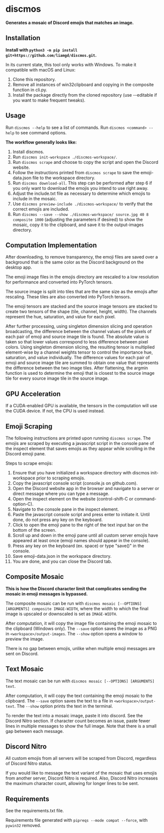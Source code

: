 # discmos

**Generates a mosaic of Discord emojis that matches an image.**

## Installation

**Install with `python3 -m pip install git+https://github.com/liamgd/discmos.git`.**

In its current state, this tool only works with Windows. To make it compatible with macOS and Linux:

1. Clone this repository.
2. Remove all instances of win32clipboard and copying in the composite function in cli.py.
3. Install the package directly from the cloned repository (use --editable if you want to make frequent tweaks).

## Usage

Run `discmos --help` to see a list of commands. Run `discmos <command> --help` to see command options.

**The workflow generally looks like:**

1. Install discmos.
2. Run `discmos init-workspace ./discmos-workspace/`.
3. Run `discmos scrape` and choose to copy the script and open the Discord website.
4. Follow the instructions printed from `discmos scrape` to save the emoji-data.json file to the workspace directory.
5. Run `discmos download-all`. This step can be performed after step 6 if you only want to download the emojis you intend to use right away.
6. Adjust the include.txt file as necessary to determine which emojis to include in the mosaic.
7. Use `discmos preview-include ./discmos-workspace/` to verify that the correct emojis are included.
8. Run `discmos --save --show ./discmos-workspace/ source.jpg 40 8 composite 1000` (adjusting the parameters if desired) to show the mosaic, copy it to the clipboard, and save it to the output-images directory.

## Computation Implementation

After downloading, to remove transparency, the emoji files are saved over a background that is the same color as the Discord background on the desktop app.

The emoji image files in the emojis directory are rescaled to a low resolution for performance and converted into PyTorch tensors.

The source image is split into tiles that are the same size as the emojis after rescaling. These tiles are also converted into PyTorch tensors.

The emoji tensors are stacked and the source image tensors are stacked to create two tensors of the shape (tile, channel, height, width). The channels represent the hue, saturation, and value for each pixel.

After further processing, using singleton dimension slicing and operation broadcasting, the difference between the channel values of the pixels of each pair of emoji and source image tile is found. The absolute value is taken so that lower values correspond to less difference between pixel colors. Using singleton dimension slicing, the resulting tensor is multiplied element-wise by a channel weights tensor to control the importance hue, saturation, and value individually. The difference values for each pair of emoji and source image tile are summed to obtain one value that represents the difference between the two image tiles. After flattening, the argmin function is used to determine the emoji that is closest to the source image tile for every source image tile in the source image.

## GPU Acceleration

If a CUDA-enabled GPU is available, the tensors in the computation will use the CUDA device. If not, the CPU is used instead.

## Emoji Scraping

The following instructions are printed upon running `discmos scrape`. The emojis are scraped by executing a javascript script in the console pane of the inspect element that saves emojis as they appear while scrolling in the Discord emoji pane.

Steps to scrape emojis:

1. Ensure that you have initialized a workspace directory with discmos init-workspace prior to scraping emojis.
2. Copy the javascript console script (console.js on github.com).
3. Open the Discord website app in the browser and navigate to a server or direct message where you can type a message.
4. Open the inspect element on the website (control-shift-C or command-option-C).
5. Navigate to the console pane in the inspect element.
6. Paste the javascript console script and press enter to initiate it. Until done, do not press any key on the keyboard.
7. Click to open the emoji pane to the right of the text input bar on the bottom of the screen.
8. Scroll up and down in the emoji pane until all custom server emojis have appeared at least once (emoji names should appear in the console).
9. Press any key on the keyboard (ex. space) or type "save()" in the console.
10. Save emoji-data.json in the workspace directory.
11. You are done, and you can close the Discord tab.

## Composite Mosaic

**This is how the Discord character limit that complicates sending the mosaic in emoji messages is bypassed.**

The composite mosaic can be run with `discmos mosaic [--OPTIONS] [ARGUMENTS] composite IMAGE-WIDTH`, where the width to which the final image is upscaled or downscaled is set as `IMAGE-WIDTH`.

After computation, it will copy the image file containing the emoji mosaic to the clipboard (Windows only). The `--save` option saves the image as a PNG in `<workspace>/output-images`. The `--show` option opens a window to preview the image.

There is no gap between emojis, unlike when multiple emoji messages are sent on Discord.

## Text Mosaic

The text mosaic can be run with `discmos mosaic [--OPTIONS] [ARGUMENTS] text`.

After computation, it will copy the text containing the emoji mosaic to the clipboard. The `--save` option saves the text to a file in `<workspace>/output-text`. The `--show` option prints the text in the terminal.

To render the text into a mosaic image, paste it into discord. See the Discord Nitro section. If character count becomes an issue, paste fewer lines in multiple messages to show the full image. Note that there is a small gap between each message.

## Discord Nitro

All custom emojis from all servers will be scraped from Discord, regardless of Discord Nitro status.

If you would like to message the text variant of the mosaic that uses emojis from another server, Discord Nitro is required. Also, Discord Nitro increases the maximum character count, allowing for longer lines to be sent.

## Requirements

See the requirements.txt file.

Requirements file generated with `pipreqs --mode compat --force`, with `pywin32` removed.
